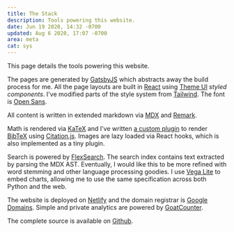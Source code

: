 ```yaml
---
title: The Stack
description: Tools powering this website.
date: Jun 19 2020, 14:32 -0700
updated: Aug 6 2020, 17:07 -0700
area: meta
cat: sys
---
```


This page details the tools powering this website.

The pages are generated by [GatsbyJS](https://www.gatsbyjs.org) which abstracts
away the build process for me. All the page layouts are built in [React](https://reactjs.org) using
[Theme UI](https://theme-ui.com) _styled components_. I've modified parts of the style
system from [Tailwind](https://theme-ui.com/presets/tailwind). The font is
[Open Sans](https://fonts.google.com/specimen/Open+Sans).

All content is written in extended markdown via [MDX](https://mdxjs.com) and [Remark](https://remark.js.org).

Math is rendered via [KaTeX](https://github.com/KaTeX/KaTeX) and I've written
[a custom plugin](https://github.com/activatedgeek/www/tree/master/plugins)
to render [BibTeX](http://www.bibtex.org) using [Citation.js](https://citation.js.org).
Images are lazy loaded via React hooks, which is also implemented as a tiny plugin.

Search is powered by [FlexSearch](https://github.com/nextapps-de/flexsearch). The
search index contains text extracted by parsing the MDX AST. Eventually, I would
like this to be more refined with word stemming and other language processing
goodies. I use [Vega Lite](https://vega.github.io/vega-lite/) to embed charts, allowing me
to use the same specification across both Python and the web.

The website is deployed on [Netlify](https://www.netlify.com) and the domain
registrar is [Google Domains](https://domains.google). Simple and private
analytics are powered by [GoatCounter](https://www.goatcounter.com).

The complete source is available on [Github](https://github.com/activatedgeek/www).
